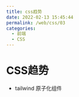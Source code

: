```yaml
---
title: css趋势
date: 2022-02-13 15:45:44
permalink: /web/css/03
categories:
  - 前端
  - CSS
---
```


# CSS趋势

- tailwind 原子化组件
